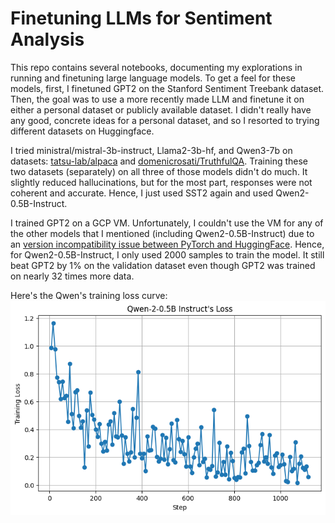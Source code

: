 # Finetuning LLMs for Sentiment Analysis

This repo contains several notebooks, documenting my explorations in running and finetuning large language models. To get a feel for these models, first, I finetuned GPT2 on the Stanford Sentiment Treebank dataset. Then, the goal was to use a more recently made LLM and finetune it on either a personal dataset or publicly available dataset. I didn't really have any good, concrete ideas for a personal dataset, and so I resorted to trying different datasets on Huggingface. 

I tried ministral/mistral-3b-instruct, Llama2-3b-hf, and Qwen3-7b on datasets: [tatsu-lab/alpaca](https://huggingface.co/datasets/tatsu-lab/alpaca) and [domenicrosati/TruthfulQA](https://huggingface.co/datasets/domenicrosati/TruthfulQA). Training these two datasets (separately) on all three of those models didn't do much. It slightly reduced hallucinations, but for the most part, responses were not coherent and accurate. Hence, I just used SST2 again and used Qwen2-0.5B-Instruct. 

I trained GPT2 on a GCP VM. Unfortunately, I couldn't use the VM for any of the other models that I mentioned (including Qwen2-0.5B-Instruct) due to an [version incompatibility issue between PyTorch and HuggingFace](https://github.com/huggingface/transformers/pull/38328). Hence, for Qwen2-0.5B-Instruct, I only used 2000 samples to train the model. It still beat GPT2 by 1% on the validation dataset even though GPT2 was trained on nearly 32 times more data. 

Here's the Qwen's training loss curve:<br>
![Qwen training loss curve](https://github.com/rohitamar/llamafinetuning/blob/main/images/graph.png)
